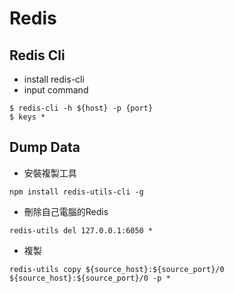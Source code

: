 # Redis

## Redis Cli
* install redis-cli
* input command
```
$ redis-cli -h ${host} -p {port}
$ keys *  
```

## Dump Data
* 安裝複製工具
```
npm install redis-utils-cli -g
```
* 刪除自己電腦的Redis
```
redis-utils del 127.0.0.1:6050 *
```
* 複製
```
redis-utils copy ${source_host}:${source_port}/0 ${source_host}:${source_port}/0 -p *
```